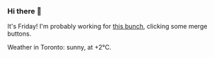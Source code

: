 ### Hi there :wave:

It's Friday! I'm probably working for [this bunch](https://github.com/kohofinancial), clicking some merge buttons.

Weather in Toronto: sunny, at +2°C.
